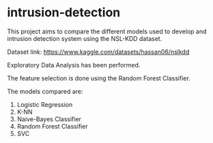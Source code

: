 # intrusion-detection
This project aims to compare the different models used to develop and intrusion detection system using the NSL-KDD dataset.

Dataset link: https://www.kaggle.com/datasets/hassan06/nslkdd

Exploratory Data Analysis has been performed. 

The feature selection is done using the Random Forest Classifier.

The models compared are:
  1. Logistic Regression
  2. K-NN
  3. Naive-Bayes Classifier
  4. Random Forest Classifier
  5. SVC

